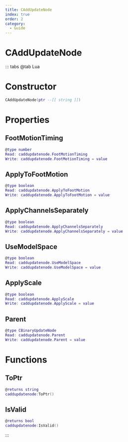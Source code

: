```yaml
---
title: CAddUpdateNode
index: true
order: 2
category:
  - Guide
---
```


# CAddUpdateNode

::: tabs
@tab Lua
# Constructor
```lua
CAddUpdateNode(ptr --[[ string ]])
```
# Properties
## FootMotionTiming 
```lua
@type number
Read: caddupdatenode.FootMotionTiming
Write: caddupdatenode.FootMotionTiming = value
```
## ApplyToFootMotion 
```lua
@type boolean
Read: caddupdatenode.ApplyToFootMotion
Write: caddupdatenode.ApplyToFootMotion = value
```
## ApplyChannelsSeparately 
```lua
@type boolean
Read: caddupdatenode.ApplyChannelsSeparately
Write: caddupdatenode.ApplyChannelsSeparately = value
```
## UseModelSpace 
```lua
@type boolean
Read: caddupdatenode.UseModelSpace
Write: caddupdatenode.UseModelSpace = value
```
## ApplyScale 
```lua
@type boolean
Read: caddupdatenode.ApplyScale
Write: caddupdatenode.ApplyScale = value
```
## Parent 
```lua
@type CBinaryUpdateNode
Read: caddupdatenode.Parent
Write: caddupdatenode.Parent = value
```
# Functions
## ToPtr
```lua
@returns string
caddupdatenode:ToPtr()
```
## IsValid
```lua
@returns bool
caddupdatenode:IsValid()
```

:::